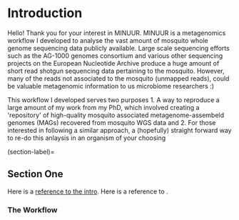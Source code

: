 # Introduction 

Hello! Thank you for your interest in MINUUR. MINUUR is a metagenomics workflow I developed to analyse the vast amount of mosquito whole genome sequencing data publicly available. Large scale sequencing efforts such as the AG-1000 genomes consortium and various other sequencing projects on the European Nucleotide Archive produce a huge amount of short read shotgun sequencing data pertaining to the mosquito. However, many of the reads not associated to the mosquito (unmapped reads), could be valuable metagenomic information to us microbiome researchers :) 

This workflow I developed serves two purposes 1. A way to reproduce a large amount of my work from my PhD, which involved creating a 'repository' of high-quality mosquito associated metagenome-assembeld genomes (MAGs) recovered from mosquito WGS data and 2. For those interested in following a similar approach, a (hopefully) straight forward way to re-do this anlaysis in an organism of your choosing

(section-label)=
## Section One 

Here is a [reference to the intro](intro.md). Here is a reference to [](section-label). 

### The Workflow
```{tableofcontents}
```

